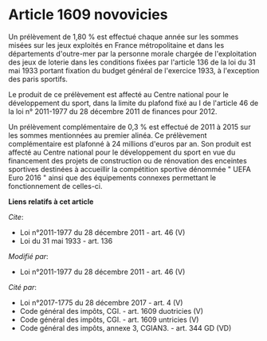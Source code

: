 # Article 1609 novovicies

Un prélèvement de 1,80 % est effectué chaque année sur les sommes misées sur les jeux exploités en France métropolitaine et
dans les départements d'outre-mer par la personne morale chargée de l'exploitation des jeux de loterie dans les conditions
fixées par l'article 136 de la loi du 31 mai 1933 portant fixation du budget général de l'exercice 1933, à l'exception des
paris sportifs. 

Le produit de ce prélèvement est affecté au Centre national pour le développement du sport, dans la limite du plafond fixé au
I de l'article 46 de la loi n° 2011-1977 du 28 décembre 2011 de finances pour 2012. 

Un prélèvement complémentaire de 0,3 % est effectué de 2011 à 2015 sur les sommes mentionnées au premier alinéa. Ce
prélèvement complémentaire est plafonné à 24 millions d'euros par an. Son produit est affecté au Centre national pour le
développement du sport en vue du financement des projets de construction ou de rénovation des enceintes sportives destinées à
accueillir la compétition sportive dénommée " UEFA Euro 2016 " ainsi que des équipements connexes permettant le
fonctionnement de celles-ci.

**Liens relatifs à cet article**

_Cite_:

  - Loi n°2011-1977 du 28 décembre 2011 - art. 46 (V)
  - Loi du 31 mai 1933 - art. 136

_Modifié par_:

  - Loi n°2011-1977 du 28 décembre 2011 - art. 46 (V)

_Cité par_:

  - Loi n°2017-1775 du 28 décembre 2017 - art. 4 (V)
  - Code général des impôts, CGI. - art. 1609 duotricies (V)
  - Code général des impôts, CGI. - art. 1609 untricies (V)
  - Code général des impôts, annexe 3, CGIAN3. - art. 344 GD (VD)
